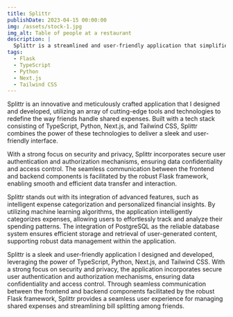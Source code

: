 ```yaml
---
title: Splittr
publishDate: 2023-04-15 00:00:00
img: /assets/stock-1.jpg
img_alt: Table of people at a restaurant
description: |
  Splittr is a streamlined and user-friendly application that simplifies expense tracking and seamless bill splitting among friends, fostering financial transparency and easing the complexities of shared expenses.
tags:
  - Flask
  - TypeScript
  - Python
  - Next.js
  - Tailwind CSS
---
```


Splittr is an innovative and meticulously crafted application that I designed and developed, utilizing an array of cutting-edge tools and technologies to redefine the way friends handle shared expenses. Built with a tech stack consisting of TypeScript, Python, Next.js, and Tailwind CSS, Splittr combines the power of these technologies to deliver a sleek and user-friendly interface.

With a strong focus on security and privacy, Splittr incorporates secure user authentication and authorization mechanisms, ensuring data confidentiality and access control. The seamless communication between the frontend and backend components is facilitated by the robust Flask framework, enabling smooth and efficient data transfer and interaction.

Splittr stands out with its integration of advanced features, such as intelligent expense categorization and personalized financial insights. By utilizing machine learning algorithms, the application intelligently categorizes expenses, allowing users to effortlessly track and analyze their spending patterns. The integration of PostgreSQL as the reliable database system ensures efficient storage and retrieval of user-generated content, supporting robust data management within the application.

Splittr is a sleek and user-friendly application I designed and developed, leveraging the power of TypeScript, Python, Next.js, and Tailwind CSS. With a strong focus on security and privacy, the application incorporates secure user authentication and authorization mechanisms, ensuring data confidentiality and access control. Through seamless communication between the frontend and backend components facilitated by the robust Flask framework, Splittr provides a seamless user experience for managing shared expenses and streamlining bill splitting among friends.
